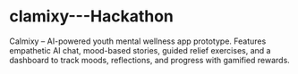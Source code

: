 # clamixy---Hackathon
Calmixy – AI-powered youth mental wellness app prototype. Features empathetic AI chat, mood-based stories, guided relief exercises, and a dashboard to track moods, reflections, and progress with gamified rewards.

